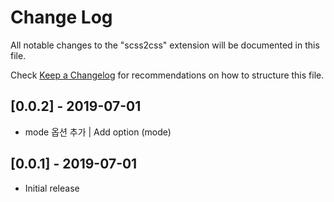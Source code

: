 # Change Log

All notable changes to the "scss2css" extension will be documented in this file.

Check [Keep a Changelog](http://keepachangelog.com/) for recommendations on how to structure this file.

## [0.0.2] - 2019-07-01
- mode 옵션 추가 | Add option (mode)

## [0.0.1] - 2019-07-01
- Initial release
